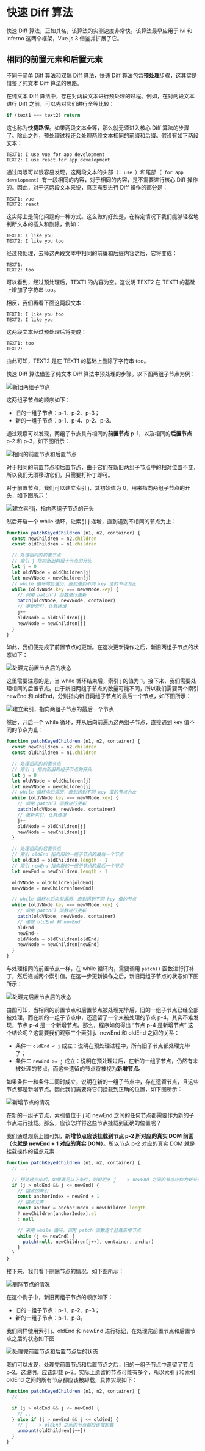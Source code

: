 #  快速 Diff 算法

快速 Diff 算法，正如其名，该算法的实测速度非常快。该算法最早应用于 ivi 和 inferno 这两个框架，Vue.js 3 借鉴并扩展了它。

## 相同的前置元素和后置元素

不同于简单 Diff 算法和双端 Diff 算法，快速 Diff 算法包含**预处理**步骤，这其实是借鉴了纯文本 Diff 算法的思路。

在纯文本 Diff 算法中，存在对两段文本进行预处理的过程。例如，在对两段文本进行 Diff 之前，可以先对它们进行全等比较：

```js
if (text1 === text2) return
```

这也称为**快捷路径**。如果两段文本全等，那么就无须进入核心 Diff 算法的步骤了。除此之外，预处理过程还会处理两段文本相同的前缀和后缀。假设有如下两段文本：

```
TEXT1: I use vue for app development
TEXT2: I use react for app development
```

通过肉眼可以很容易发现，这两段文本的头部（`I use `）和尾部（` for app development`）有一段相同的内容，对于相同的内容，是不需要进行核心 Diff 操作的。因此，对于这两段文本来说，真正需要进行 Diff 操作的部分是：

```
TEXT1: vue
TEXT2: react
```

这实际上是简化问题的一种方式。这么做的好处是，在特定情况下我们能够轻松地判断文本的插入和删除，例如：

```
TEXT1: I like you
TEXT2: I like you too
```

经过预处理，去掉这两段文本中相同的前缀和后缀内容之后，它将变成：

```
TEXT1:
TEXT2: too
```

可以看到，经过预处理后，TEXT1 的内容为空。这说明 TEXT2 在 TEXT1 的基础上增加了字符串 too。

相反，我们再看下面这两段文本：

```
TEXT1: I like you too
TEXT2: I like you
```

这两段文本经过预处理后将变成：

```
TEXT1: too
TEXT2:
```

由此可知，TEXT2 是在 TEXT1 的基础上删除了字符串 too。

快速 Diff 算法借鉴了纯文本 Diff 算法中预处理的步骤。以下图两组子节点为例：

![新旧两组子节点](E:\www\笔记\VueJS-design-and-implementation\imgs\快速diff\1.png)

这两组子节点的顺序如下：

+ 旧的一组子节点：p-1、p-2、p-3；
+ 新的一组子节点：p-1、p-4、p-2、p-3。

通过观察可以发现，两组子节点具有相同的**前置节点** p-1，以及相同的**后置节点** p-2 和 p-3，如下图所示：

![相同的前置节点和后置节点](E:\www\笔记\VueJS-design-and-implementation\imgs\快速diff\2.png)

对于相同的前置节点和后置节点，由于它们在新旧两组子节点中的相对位置不变，所以我们无须移动它们，只需要打补丁即可。

对于前置节点，我们可以建立索引 j，其初始值为 0，用来指向两组子节点的开头，如下图所示：

![建立索引j，指向两组子节点的开头](E:\www\笔记\VueJS-design-and-implementation\imgs\快速diff\3.png)

然后开启一个 while 循环，让索引 j 递增，直到遇到不相同的节点为止：

```js
function patchKeyedChildren (n1, n2, container) {
  const newChildren = n2.children
  const oldChildren = n1.children

  // 处理相同的前置节点
  // 索引 j 指向新旧两组子节点的开头
  let j = 0
  let oldVNode = oldChildren[j]
  let newVNode = newChildren[j]
  // while 循环向后遍历，直到遇到不同 key 值的节点为止
  while (oldVNode.key === newVNode.key) {
    // 调用 patch() 函数进行更新
    patch(oldVNode, newVNode, container)
    // 更新索引，让其递增
    j++
    oldVNode = oldChildren[j]
    newVNode = newChildren[j]
  }
}
```

如此，我们便完成了前置节点的更新。在这次更新操作之后，新旧两组子节点的状态如下：

![处理完前置节点后的状态](E:\www\笔记\VueJS-design-and-implementation\imgs\快速diff\4.png)

这里需要注意的是，当 while 循环结束后，索引 j 的值为 1。接下来，我们需要处理相同的后置节点。由于新旧两组子节点的数量可能不同，所以我们需要两个索引 newEnd 和 oldEnd，分别指向新旧两组子节点的最后一个节点，如下图所示：

![建立索引，指向两组子节点的最后一个节点](E:\www\笔记\VueJS-design-and-implementation\imgs\快速diff\5.png)

然后，开启一个 while 循环，并从后向前遍历这两组子节点，直接遇到 key 值不同的节点为止：

```js
function patchKeyedChildren (n1, n2, container) {
  const newChildren = n2.children
  const oldChildren = n1.children

  // 处理相同的前置节点
  // 索引 j 指向新旧两组子节点的开头
  let j = 0
  let oldVNode = oldChildren[j]
  let newVNode = newChildren[j]
  // while 循环向后遍历，直到遇到不同 key 值的节点为止
  while (oldVNode.key === newVNode.key) {
    // 调用 patch() 函数进行更新
    patch(oldVNode, newVNode, container)
    // 更新索引，让其递增
    j++
    oldVNode = oldChildren[j]
    newVNode = newChildren[j]
  }

  // 处理相同的后置节点
  // 索引 oldEnd 指向旧的一组子节点的最后一个节点
  let oldEnd = oldChildren.length - 1
  // 索引 newEnd 指向新的一组子节点的最后一个节点
  let newEnd = newChildren.length - 1

  oldVNode = oldChildren[oldEnd]
  newVNode = newChildren[newEnd]

  // while 循环从后向前遍历，直到遇到不同 key 值的节点
  while (oldVNode.key === newVNode.key) {
    // 调用 patch() 函数进行更新
    patch(oldVNode, newVNode, container)
    // 递减 oldEnd 和 newEnd
    oldEnd--
    newEnd--
    oldVNode = oldChildren[oldEnd]
    newVNode = newChildren[newEnd]
  }
}
```

与处理相同的前置节点一样，在 while 循环内，需要调用 `patch()` 函数进行打补丁，然后递减两个索引值。在这一步更新操作之后，新旧两组子节点的状态如下图所示：

![处理完后置节点后的状态](E:\www\笔记\VueJS-design-and-implementation\imgs\快速diff\6.png)

由图可知，当相同的前置节点和后置节点被处理完毕后，旧的一组子节点已经全部被处理，而在新的一组子节点中，还遗留了一个未被处理的节点 p-4。其实不难发现，节点 p-4 是一个新增节点。那么，程序如何得出 “节点 p-4 是新增节点” 这个结论呢？这需要我们观察三个索引 j、newEnd 和 oldEnd 之间的关系：

+ 条件一 `oldEnd < j` 成立：说明在预处理过程中，所有旧子节点都处理完毕了；
+ 条件二 `newEnd >= j` 成立：说明在预处理过后，在新的一组子节点，仍然有未被处理的节点，而这些遗留的节点将被视为**新增节点。**

如果条件一和条件二同时成立，说明在新的一组子节点中，存在遗留节点，且这些节点都是新增节点。因此我们需要将它们挂载到正确的位置，如下图所示：

![新增节点的情况](E:\www\笔记\VueJS-design-and-implementation\imgs\快速diff\7.png)

在新的一组子节点，索引值位于 j 和 newEnd 之间的任何节点都需要作为新的子节点进行挂载。那么，应该怎样将这些节点挂载到正确的位置呢？

我们通过观察上图可知，**新增节点应该挂载到节点 p-2 所对应的真实 DOM 前面（也就是 newEnd + 1 对应的真实 DOM）**。所以节点 p-2 对应的真实 DOM 就是挂载操作的锚点元素：

```js
function patchKeyedChildren (n1, n2, container) {
  // ...

  // 预处理完毕后，如果满足以下条件，则说明从 j ---> newEnd 之间的节点应作为新节点挂载
  if (j > oldEnd && j <= newEnd) {
    // 锚点的索引
    const anchorIndex = newEnd + 1
    // 锚点元素
    const anchor = anchorIndex < newChildren.length
    ? newChildren[anchorIndex].el
    : null

    // 采用 while 循环，调用 patch 函数逐个挂载新增节点
    while (j <= newEnd) {
      patch(null, newChildren[j++], container, anchor)
    }
  }
}
```

接下来，我们看下删除节点的情况，如下图所示：

![删除节点的情况](E:\www\笔记\VueJS-design-and-implementation\imgs\快速diff\8.png)

在这个例子中，新旧两组子节点的顺序如下：

+ 旧的一组子节点：p-1、p-2、p-3；
+ 新的一组子节点：p-1、p-3。

我们同样使用索引 j、oldEnd 和 newEnd 进行标记，在处理完前置节点和后置节点之后的状态如下图：

![处理完前置节点和后置节点后的状态](E:\www\笔记\VueJS-design-and-implementation\imgs\快速diff\9.png)

我们可以发现，处理完前置节点和后置节点之后，旧的一组子节点中遗留了节点 p-2。这说明，应该卸载 p-2。实际上遗留的节点可能有多个，所以索引 j 和索引 oldEnd 之间的所有节点都应该被卸载，具体实现如下：

```js
function patchKeyedChildren (n1, n2, container) {
  // ...

  if (j > oldEnd && j <= newEnd) {
    // ...
  } else if (j > newEnd && j <= oldEnd) {
    // j ---> oldEnd 之间的节点都应该被卸载
    unmount(oldChildren[j++])
  }
}
```

